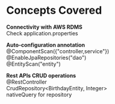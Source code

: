 # Concepts Covered

**Connectivity with AWS RDMS**  
Check application.properties

**Auto-configuration annotation**  
@ComponentScan({"controller,service"})  
@EnableJpaRepositories("dao")  
@EntityScan("entity")

**Rest APIs CRUD operations**  
@RestController  
CrudRepository<BirthdayEntity, Integer>  
nativeQuery for repository